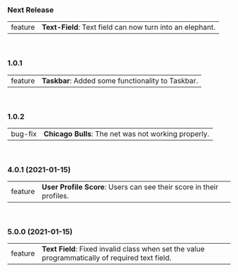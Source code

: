 ### Next Release

|     |     |
| --- | --- |
| feature | **Text-Field**: Text field can now turn into an elephant. |


<br/>

### 1.0.1

|     |     |
| --- | --- |
| feature | **Taskbar**: Added some functionality to Taskbar. |


<br/>

### 1.0.2

|     |     |
| --- | --- |
| bug-fix | **Chicago Bulls**: The net was not working properly. |


<br/>

### 4.0.1 (2021-01-15)

|     |     |
| --- | --- |
| feature | **User Profile Score**: Users can see their score in their profiles. |


<br/>

### 5.0.0 (2021-01-15)

|     |     |
| --- | --- |
| feature | **Text Field**: Fixed invalid class when set the value programmatically of required text field. |


<br/>

